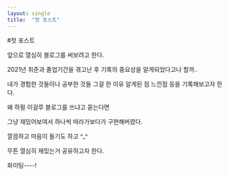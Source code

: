```yaml
---
layout: single
title:  "첫 포스트"
---
```


#첫 포스트

앞으로 열심히 블로그를 써보려고 한다.

2021년 취준과 졸업기간을 겪고난 후 기록의 중요성을 알게되었다고나 할까..

내가 경험한 것들이나 공부한 것들 그걸 한 이유  알게된 점 느낀점 등을 기록해보고자 한다.

왜 하필 이걸루 블로그를 쓰냐고 묻는다면

그냥 재밌어보여서 하나씩 따라가보다가 구현해버렸다.

깔끔하고 마음이 들기도 하고 ^_^

무튼 열심히 재밌는거 공유하고자 한다.

화이팅----!
